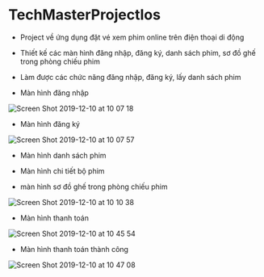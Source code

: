 # TechMasterProjectIos
- Project về ứng dụng đặt vé xem phim online trên điện thoại di động
- Thiết kế các màn hình đăng nhập, đăng ký, danh sách phim, sơ đồ ghế trong phòng chiếu phim
- Làm được các chức năng đăng nhập, đăng ký, lấy danh sách phim

- Màn hình đăng nhập

![Screen Shot 2019-12-10 at 10 07 18](https://user-images.githubusercontent.com/46775686/70501080-b4542080-1b4f-11ea-80aa-1f6fa15ad7f7.png)

- Màn hình đăng ký

![Screen Shot 2019-12-10 at 10 07 57](https://user-images.githubusercontent.com/46775686/70501090-bae29800-1b4f-11ea-83ee-c3ab08d0633e.png)

- Màn hình danh sách phim

- Màn hình chi tiết bộ phim



- màn hình sơ đồ ghế trong phòng chiếu phim

![Screen Shot 2019-12-10 at 10 10 38](https://user-images.githubusercontent.com/46775686/70501109-c930b400-1b4f-11ea-9e6e-5d8eb9aa2c53.png)

- Màn hình thanh toán

![Screen Shot 2019-12-10 at 10 45 54](https://user-images.githubusercontent.com/46775686/70501179-f715f880-1b4f-11ea-9683-9abbd14b98ae.png)

- Màn hình thanh toán thành công

![Screen Shot 2019-12-10 at 10 47 08](https://user-images.githubusercontent.com/46775686/70501202-01d08d80-1b50-11ea-8b26-ddaedd8ba1ba.png)
